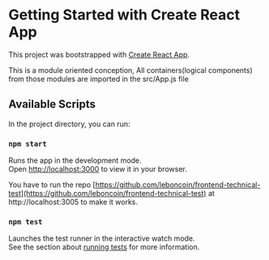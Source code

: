 # Getting Started with Create React App

This project was bootstrapped with [Create React App](https://github.com/facebook/create-react-app).

This is a module oriented conception, All containers(logical components) from those modules are imported in the src/App.js file

## Available Scripts

In the project directory, you can run:

### `npm start`

Runs the app in the development mode.\
Open [http://localhost:3000](http://localhost:3000) to view it in your browser.

You have to run the repo [https://github.com/leboncoin/frontend-technical-test](https://github.com/leboncoin/frontend-technical-test) at http://localhost:3005 to make it works.

### `npm test`

Launches the test runner in the interactive watch mode.\
See the section about [running tests](https://facebook.github.io/create-react-app/docs/running-tests) for more information.
